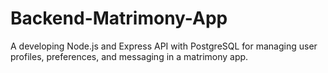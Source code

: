 # Backend-Matrimony-App
A developing Node.js and Express API with PostgreSQL for managing user profiles, preferences, and messaging in a matrimony app.
